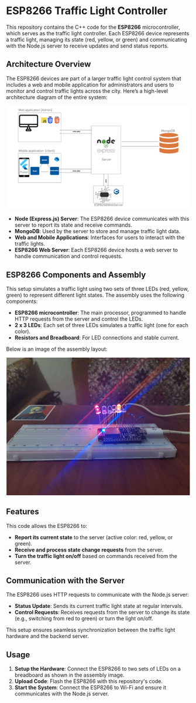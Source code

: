 # ESP8266 Traffic Light Controller

This repository contains the C++ code for the **ESP8266** microcontroller, which serves as the traffic light controller. Each ESP8266 device represents a traffic light, managing its state (red, yellow, or green) and communicating with the Node.js server to receive updates and send status reports.

## Architecture Overview

The ESP8266 devices are part of a larger traffic light control system that includes a web and mobile application for administrators and users to monitor and control traffic lights across the city. Here’s a high-level architecture diagram of the entire system:

![Architecture Diagram](images/0.png)

- **Node (Express.js) Server**: The ESP8266 device communicates with this server to report its state and receive commands.
- **MongoDB**: Used by the server to store and manage traffic light data.
- **Web and Mobile Applications**: Interfaces for users to interact with the traffic lights.
- **ESP8266 Web Server**: Each ESP8266 device hosts a web server to handle communication and control requests.

## ESP8266 Components and Assembly

This setup simulates a traffic light using two sets of three LEDs (red, yellow, green) to represent different light states. The assembly uses the following components:
- **ESP8266 microcontroller**: The main processor, programmed to handle HTTP requests from the server and control the LEDs.
- **2 x 3 LEDs**: Each set of three LEDs simulates a traffic light (one for each color).
- **Resistors and Breadboard**: For LED connections and stable current.

Below is an image of the assembly layout:

![ESP8266 Components Assembly](images/3.JPG)

## Features

This code allows the ESP8266 to:
- **Report its current state** to the server (active color: red, yellow, or green).
- **Receive and process state change requests** from the server.
- **Turn the traffic light on/off** based on commands received from the server.

## Communication with the Server

The ESP8266 uses HTTP requests to communicate with the Node.js server:
- **Status Update**: Sends its current traffic light state at regular intervals.
- **Control Requests**: Receives requests from the server to change its state (e.g., switching from red to green) or turn the light on/off.

This setup ensures seamless synchronization between the traffic light hardware and the backend server.

## Usage

1. **Setup the Hardware**: Connect the ESP8266 to two sets of LEDs on a breadboard as shown in the assembly image.
2. **Upload Code**: Flash the ESP8266 with this repository's code.
3. **Start the System**: Connect the ESP8266 to Wi-Fi and ensure it communicates with the Node.js server.
